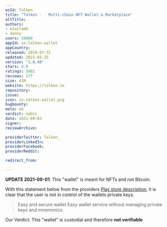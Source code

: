 ```yaml
---
wsId: Talken
title: "Talken -   Multi-chain NFT Wallet & Marketplace"
altTitle: 
authors:
- kiwilamb
- danny
users: 50000
appId: io.talken.wallet
appCountry: 
released: 2019-07-31
updated: 2022-01-25
version: "1.0.48"
stars: 4.8
ratings: 5882
reviews: 177
size: 41M
website: https://talken.io
repository: 
issue: 
icon: io.talken.wallet.png
bugbounty: 
meta: ok
verdict: nobtc
date: 2021-09-03
signer: 
reviewArchive:

providerTwitter: Talken_
providerLinkedIn: 
providerFacebook: 
providerReddit: 

redirect_from:

---
```


**UPDATE 2021-09-01**: This "wallet" is meant for NFTs and not Bitcoin.

With this statement below from the providers [Play store description](https://play.google.com/store/apps/details?id=io.talken.wallet), it is clear that the user is not in control of the wallets private keys.

> Easy and secure wallet
> Easy wallet service without managing private keys and mnemonics.

Our Verdict: This "wallet" is custodial and therefore **not verifiable**

